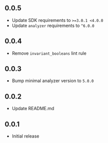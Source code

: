 ## 0.0.5
- Update SDK requirements to `>=3.0.1 <4.0.0`
- Update `analyzer` requirements to `^6.0.0`

## 0.0.4
- Remove `invariant_booleans` lint rule

## 0.0.3
- Bump minimal analyzer version to `5.0.0`

## 0.0.2
- Update README.md

## 0.0.1
- Initial release